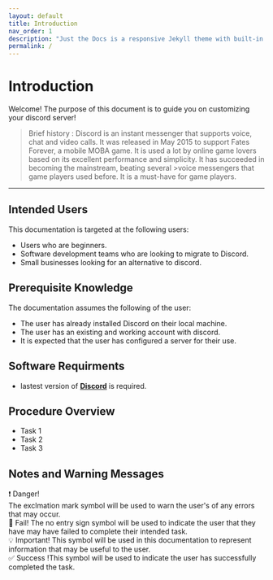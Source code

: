 ```yaml
---
layout: default
title: Introduction
nav_order: 1
description: "Just the Docs is a responsive Jekyll theme with built-in search that is easily customizable and hosted on GitHub Pages."
permalink: /
---
```


# Introduction
Welcome! The purpose of this document is to guide you on customizing your discord server!
>Brief history : 
>Discord is an instant messenger that supports voice, chat and video calls. It was released in May 2015 to support Fates Forever, a mobile MOBA game.
>It is used a lot by online game lovers based on its excellent performance and simplicity. It has succeeded in becoming the mainstream, beating several >voice messengers that game players used before. It is a must-have for game players.

---

## Intended Users
This documentation is targeted at the following users:
* Users who are beginners.
* Software development teams who are looking to migrate to Discord.
* Small businesses looking for an alternative to discord.


## Prerequisite Knowledge
The documentation assumes the following of the user:
* The user has already installed Discord on their local machine.
* The user has an existing and working account with discord.
* It is expected that the user has configured a server for their use.


## Software Requirments
* lastest version of [**Discord**](https://discord.com/download) is required.

## Procedure Overview
* Task 1
* Task 2
* Task 3 

## Notes and Warning Messages

:heavy_exclamation_mark: Danger!<br /> 
The exclmation mark symbol will be used to warn the user's of any errors that may occur. <br /> 
:no_entry_sign: Fail! The no entry sign symbol will be used to indicate the user that they have may have failed to complete their intended task. <br /> 
:bulb:   Important! This symbol will be used in this documentation to represent information that may be useful to the user.<br /> 
:white_check_mark: Success !This symbol will be used to indicate the user has successfully completed the task.<br /> 
